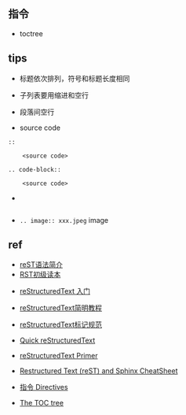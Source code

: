 

## 指令
+ toctree

## tips

+ 标题依次排列，符号和标题长度相同

+ 子列表要用缩进和空行

+ 段落间空行

+ source code
```
::

    <source code>
```


```
.. code-block::

    <source code>
```

+ ```` 文本内高亮



+ `.. image:: xxx.jpeg` image

## ref
<!-- quick start -->
+ [reST语法简介](https://iridescent.ink/HowToMakeDocs/Basic/reST.html#section-structure)
+ [RST初级读本](https://www.sphinx.org.cn/usage/restructuredtext/basics.html)

<!-- others -->
+ [reStructuredText 入门](https://sphinx-doc-zh.readthedocs.io/en/latest/rest.html#directives)
+ [reStructuredText简明教程](https://iridescent.ink/HowToMakeDocs/Basic/reST.html#restructuredtextsimpletutorial)
+ [reStructuredText标记规范](https://docutils-zh-cn.readthedocs.io/zh_CN/latest/ref/rst/restructuredtext.html)
+ [Quick reStructuredText](https://docutils.sourceforge.io/docs/user/rst/quickref.html)
+ [reStructuredText Primer](https://www.sphinx-doc.org/en/master/usage/restructuredtext/basics.html)

+ [Restructured Text (reST) and Sphinx CheatSheet](http://openalea.gforge.inria.fr/doc/openalea/doc/_build/html/source/sphinx/rest_syntax.html)

+ [指令 Directives](https://sphinx-doc-zh.readthedocs.io/en/latest/rest.html#directives)
+ [The TOC tree](https://sphinx-doc-zh.readthedocs.io/en/latest/markup/toctree.html#toctree-directive)